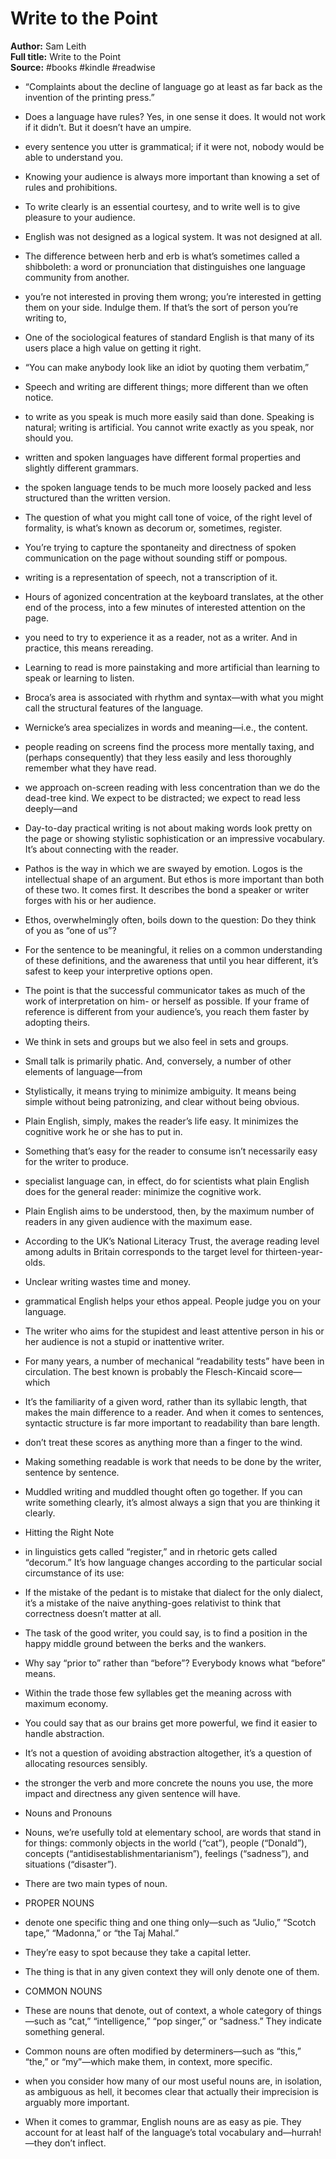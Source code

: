 # Write to the Point

**Author:** Sam Leith  
**Full title:** Write to the Point  
**Source:** #books #kindle #readwise

- “Complaints about the decline of language go at least as far back as the invention of the printing press.” 
   
- Does a language have rules? Yes, in one sense it does. It would not work if it didn’t. But it doesn’t have an umpire. 
   
- every sentence you utter is grammatical; if it were not, nobody would be able to understand you. 
   
- Knowing your audience is always more important than knowing a set of rules and prohibitions. 
   
- To write clearly is an essential courtesy, and to write well is to give pleasure to your audience. 
   
- English was not designed as a logical system. It was not designed at all. 
   
- The difference between herb and erb is what’s sometimes called a shibboleth: a word or pronunciation that distinguishes one language community from another. 
   
- you’re not interested in proving them wrong; you’re interested in getting them on your side. Indulge them. If that’s the sort of person you’re writing to, 
   
- One of the sociological features of standard English is that many of its users place a high value on getting it right. 
   
- “You can make anybody look like an idiot by quoting them verbatim,” 
   
- Speech and writing are different things; more different than we often notice. 
   
- to write as you speak is much more easily said than done. Speaking is natural; writing is artificial. You cannot write exactly as you speak, nor should you. 
   
- written and spoken languages have different formal properties and slightly different grammars. 
   
- the spoken language tends to be much more loosely packed and less structured than the written version. 
   
- The question of what you might call tone of voice, of the right level of formality, is what’s known as decorum or, sometimes, register. 
   
- You’re trying to capture the spontaneity and directness of spoken communication on the page without sounding stiff or pompous. 
   
- writing is a representation of speech, not a transcription of it. 
   
- Hours of agonized concentration at the keyboard translates, at the other end of the process, into a few minutes of interested attention on the page. 
   
- you need to try to experience it as a reader, not as a writer. And in practice, this means rereading. 
   
- Learning to read is more painstaking and more artificial than learning to speak or learning to listen. 
   
- Broca’s area is associated with rhythm and syntax—with what you might call the structural features of the language. 
   
- Wernicke’s area specializes in words and meaning—i.e., the content. 
   
- people reading on screens find the process more mentally taxing, and (perhaps consequently) that they less easily and less thoroughly remember what they have read. 
   
- we approach on-screen reading with less concentration than we do the dead-tree kind. We expect to be distracted; we expect to read less deeply—and 
   
- Day-to-day practical writing is not about making words look pretty on the page or showing stylistic sophistication or an impressive vocabulary. It’s about connecting with the reader. 
   
- Pathos is the way in which we are swayed by emotion. Logos is the intellectual shape of an argument. But ethos is more important than both of these two. It comes first. It describes the bond a speaker or writer forges with his or her audience. 
   
- Ethos, overwhelmingly often, boils down to the question: Do they think of you as “one of us”? 
   
- For the sentence to be meaningful, it relies on a common understanding of these definitions, and the awareness that until you hear different, it’s safest to keep your interpretive options open. 
   
- The point is that the successful communicator takes as much of the work of interpretation on him- or herself as possible. If your frame of reference is different from your audience’s, you reach them faster by adopting theirs. 
   
- We think in sets and groups but we also feel in sets and groups. 
   
- Small talk is primarily phatic. And, conversely, a number of other elements of language—from 
   
- Stylistically, it means trying to minimize ambiguity. It means being simple without being patronizing, and clear without being obvious. 
   
- Plain English, simply, makes the reader’s life easy. It minimizes the cognitive work he or she has to put in. 
   
- Something that’s easy for the reader to consume isn’t necessarily easy for the writer to produce. 
   
- specialist language can, in effect, do for scientists what plain English does for the general reader: minimize the cognitive work. 
   
- Plain English aims to be understood, then, by the maximum number of readers in any given audience with the maximum ease. 
   
- According to the UK’s National Literacy Trust, the average reading level among adults in Britain corresponds to the target level for thirteen-year-olds. 
   
- Unclear writing wastes time and money. 
   
- grammatical English helps your ethos appeal. People judge you on your language. 
   
- The writer who aims for the stupidest and least attentive person in his or her audience is not a stupid or inattentive writer. 
   
- For many years, a number of mechanical “readability tests” have been in circulation. The best known is probably the Flesch-Kincaid score—which 
   
- It’s the familiarity of a given word, rather than its syllabic length, that makes the main difference to a reader. And when it comes to sentences, syntactic structure is far more important to readability than bare length. 
   
- don’t treat these scores as anything more than a finger to the wind. 
   
- Making something readable is work that needs to be done by the writer, sentence by sentence. 
   
- Muddled writing and muddled thought often go together. If you can write something clearly, it’s almost always a sign that you are thinking it clearly. 
   
- Hitting the Right Note 
   
- in linguistics gets called “register,” and in rhetoric gets called “decorum.” It’s how language changes according to the particular social circumstance of its use: 
   
- If the mistake of the pedant is to mistake that dialect for the only dialect, it’s a mistake of the naive anything-goes relativist to think that correctness doesn’t matter at all. 
   
- The task of the good writer, you could say, is to find a position in the happy middle ground between the berks and the wankers. 
   
- Why say “prior to” rather than “before”? Everybody knows what “before” means. 
   
- Within the trade those few syllables get the meaning across with maximum economy. 
   
- You could say that as our brains get more powerful, we find it easier to handle abstraction. 
   
- It’s not a question of avoiding abstraction altogether, it’s a question of allocating resources sensibly. 
   
- the stronger the verb and more concrete the nouns you use, the more impact and directness any given sentence will have. 
   
- Nouns and Pronouns 
   
- Nouns, we’re usefully told at elementary school, are words that stand in for things: commonly objects in the world (“cat”), people (“Donald”), concepts (“antidisestablishmentarianism”), feelings (“sadness”), and situations (“disaster”). 
   
- There are two main types of noun. 
   
- PROPER NOUNS 
   
- denote one specific thing and one thing only—such as “Julio,” “Scotch tape,” “Madonna,” or “the Taj Mahal.” 
   
- They’re easy to spot because they take a capital letter. 
   
- The thing is that in any given context they will only denote one of them. 
   
- COMMON NOUNS 
   
- These are nouns that denote, out of context, a whole category of things—such as “cat,” “intelligence,” “pop singer,” or “sadness.” They indicate something general. 
   
- Common nouns are often modified by determiners—such as “this,” “the,” or “my”—which make them, in context, more specific. 
   
- when you consider how many of our most useful nouns are, in isolation, as ambiguous as hell, it becomes clear that actually their imprecision is arguably more important. 
   
- When it comes to grammar, English nouns are as easy as pie. They account for at least half of the language’s total vocabulary and—hurrah!—they don’t inflect. 
   
